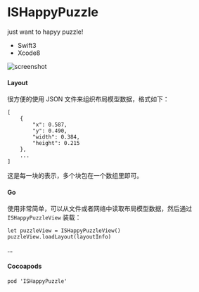 # ISHappyPuzzle
just want to hapyy puzzle!

- Swift3
- Xcode8

![screenshot](https://raw.github.com/isaced/ISHappyPuzzle/master/screenshot.gif)

#### Layout

很方便的使用 JSON 文件来组织布局模型数据，格式如下：

```
[        
	{
		"x": 0.587,
		"y": 0.490,
		"width": 0.384,
		"height": 0.215
	},
	...
]
```

这是每一块的表示，多个块包在一个数组里即可。

#### Go

使用非常简单，可以从文件或者网络中读取布局模型数据，然后通过 `ISHappyPuzzleView` 装载：

```
let puzzleView = ISHappyPuzzleView()
puzzleView.loadLayout(layoutInfo)
```

...

#### Cocoapods

```
pod 'ISHappyPuzzle'
```
